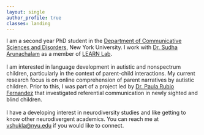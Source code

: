 ```yaml
---
layout: single
author_profile: true
classes: landing
---
```


I am a second year PhD student in the 
<a href="https://steinhardt.nyu.edu/departments/communicative-sciences-and-disorders">Department of Communicative Sciences and Disorders</a>, New York University. I work with <a href="https://steinhardt.nyu.edu/people/sudha-arunachalam">Dr. Sudha Arunachalam</a> as a member of <a href="https://wp.nyu.edu/learnlab/">LEARN Lab</a>. 
<br>
<br>
I am interested in language development in autistic and nonspectrum children, particularly in the context of parent-child interactions. My current research focus is on online comprehension of parent narratives by autistic children. Prior to this, I was part of a project led by <a href = "https://www.hf.uio.no/ifikk/personer/vit/filosofi/midlertidig/paulorf/index.html"> Dr. Paula Rubio Fernandez</a> that investigated referential communication in newly sighted and blind children.
<br>
<br>
I have a developing interest in neurodiversity studies and like getting to know other neurodivergent academics. You can reach me at <a href= "mailto:vshukla@nyu.edu"> vshukla@nyu.edu </a> if you would like to connect.

